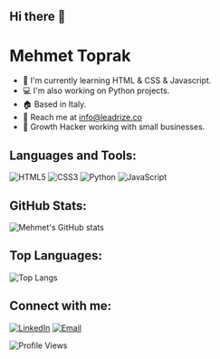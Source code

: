 ## Hi there 👋

# Mehmet Toprak

- 🌱 I'm currently learning HTML & CSS & Javascript.
- 💻 I'm also working on Python projects.
- 🏠 Based in Italy.
- 📧 Reach me at info@leadrize.co
- 💼 Growth Hacker working with small businesses.

## Languages and Tools:
![HTML5](https://img.shields.io/badge/-HTML5-orange?style=flat-square&logo=html5&logoColor=white)
![CSS3](https://img.shields.io/badge/-CSS3-blue?style=flat-square&logo=css3&logoColor=white)
![Python](https://img.shields.io/badge/-Python-3776AB?style=flat-square&logo=python&logoColor=white)
![JavaScript](https://img.shields.io/badge/-JavaScript-yellow?style=flat-square&logo=javascript&logoColor=white)

## GitHub Stats:
![Mehmet's GitHub stats](https://github-readme-stats.vercel.app/api?username=thesemyaza&show_icons=true&theme=radical)

## Top Languages:
![Top Langs](https://github-readme-stats.vercel.app/api/top-langs/?usernamethesemyaza&layout=compact)

## Connect with me:
[![LinkedIn](https://img.shields.io/badge/-LinkedIn-blue?style=flat-square&logo=linkedin)](https://www.linkedin.com/in/m-toprak34/)
[![Email](https://img.shields.io/badge/-Email-red?style=flat-square&logo=gmail&logoColor=white)](mailto:info@leadrize.co)

![Profile Views](https://komarev.com/ghpvc/?username=thesemyaza)


